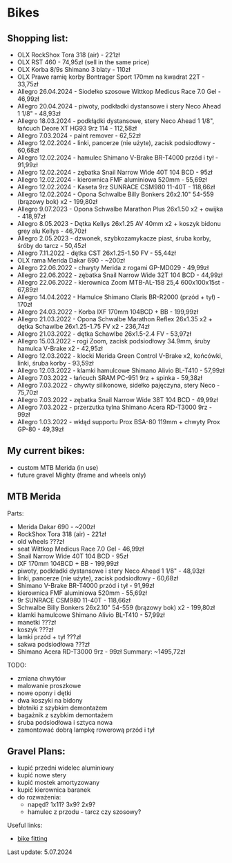 Bikes
=====

Shopping list:
--------------
- OLX RockShox Tora 318 (air) - 221zł
- OLX RST 460 - 74,95zł (sell in the same price)
- OLX Korba 8/9s Shimano 3 blaty - 110zł
- OLX Prawe ramię korby Bontrager Sport 170mm na kwadrat 22T - 33,75zł
- Allegro 26.04.2024 - Siodełko szosowe Wittkop Medicus Race 7.0 Gel - 46,99zł
- Allegro 20.04.2024 - piwoty, podkładki dystansowe i stery Neco Ahead 1 1/8" - 48,93zł
- Allegro 18.03.2024 - podkłądki dystansowe, stery Neco Ahead 1 1/8", łańcuch Deore XT HG93 9rz 114 - 112,58zł
- Allegro 7.03.2024 - paint remover - 62,52zł
- Allegro 12.02.2024 - linki, pancerze (nie użyte), zacisk podsiodłowy - 60,68zł
- Allegro 12.02.2024 - hamulec Shimano V-Brake BR-T4000 przód i tył - 91,99zł
- Allegro 12.02.2024 - zębatka Snail Narrow Wide 40T 104 BCD - 95zł
- Allegro 12.02.2024 - kierownica FMF aluminiowa 520mm - 55,69zł
- Allegro 12.02.2024 - Kaseta 9rz SUNRACE CSM980 11-40T - 118,66zł
- Allegro 12.02.2024 - Opona Schwalbe Billy Bonkers 26x2.10" 54-559 (brązowy bok) x2 - 199,80zł
- Allegro 9.07.2023 - Opona Schwalbe Marathon Plus 26x1.50 x2 + owijka - 418,97zł
- Allegro 8.05.2023 - Dętka Kellys 26x1.25 AV 40mm x2 + koszyk bidonu grey alu Kellys - 46,70zł
- Allegro 2.05.2023 - dzwonek, szybkozamykacze piast, śruba korby, śróby do tarcz - 50,45zł
- Allegro 7.11.2022 - dętka CST 26x1.25-1.50 FV - 55,44zł
- OLX rama Merida Dakar 690 - ~200zł
- Allegro 22.06.2022 - chwyty Merida z rogami GP-MD029 - 49,99zł
- Allegro 22.06.2022 - zębatka Snail Narrow Wide 32T 104 BCD - 44,99zł
- Allegro 22.06.2022 - kierownica Zoom MTB-AL-158 25,4 600x100x15st - 67,89zł
- Allegro 14.04.2022 - Hamulce Shimano Claris BR-R2000 (przód + tył) - 170zł
- Allegro 24.03.2022 - Korba IXF 170mm 104BCD + BB - 199,99zł
- Allegro 21.03.2022 - Opona Schwalbe Marathon Reflex 26x1.35 x2 + dętka Schawlbe 26x1.25-1.75 FV x2 - 236,74zł
- Allegro 21.03.2022 - dętka Schawlbe 26x1.5-2.4 FV - 53,97zł
- Allegro 15.03.2022 - rogi Zoom, zacisk podsiodłowy 34.9mm, śruby hamulca V-Brake x2 - 42,95zł
- Allegro 12.03.2022 - klocki Merida Green Control V-Brake x2, końcówki, linki, śruba korby - 93,59zł
- Allegro 12.03.2022 - klamki hamulcowe Shimano Alivio BL-T410 - 57,99zł
- Allegro 7.03.2022 - łańcuch SRAM PC-951 9rz + spinka - 59,38zł
- Allegro 7.03.2022 - chywty silikonowe, sidełko pajęczyna, stery Neco - 75,70zł
- Allegro 7.03.2022 - zębatka Snail Narrow Wide 38T 104 BCD - 49,99zł
- Allegro 7.03.2022 - przerzutka tylna Shimano Acera RD-T3000 9rz - 99zł
- Allegro 1.03.2022 - wkłąd supportu Prox BSA-80 119mm + chwyty Prox GP-80 - 49,39zł

My current bikes:
-----------------
- custom MTB Merida (in use)
- future gravel Mighty (frame and wheels only)

MTB Merida
----------
Parts:
- Merida Dakar 690 - ~200zł
- RockShox Tora 318 (air) - 221zł
- old wheels ???zł
- seat Wittkop Medicus Race 7.0 Gel - 46,99zł
- Snail Narrow Wide 40T 104 BCD - 95zł
- IXF 170mm 104BCD + BB - 199,99zł
- piwoty, podkładki dystansowe i stery Neco Ahead 1 1/8" - 48,93zł
- linki, pancerze (nie użyte), zacisk podsiodłowy - 60,68zł
- Shimano V-Brake BR-T4000 przód i tył - 91,99zł
- kierownica FMF aluminiowa 520mm - 55,69zł
- 9r SUNRACE CSM980 11-40T - 118,66zł
- Schwalbe Billy Bonkers 26x2.10" 54-559 (brązowy bok) x2 - 199,80zł
- klamki hamulcowe Shimano Alivio BL-T410 - 57,99zł
- manetki ???zł
- koszyk ???zł
- lamki przód + tył ???zł
- sakwa podsiodłowa  ???zł
- Shimano Acera RD-T3000 9rz - 99zł
Summary: ~1495,72zł

TODO:
- zmiana chwytów
- malowanie proszkowe
- nowe opony i dętki
- dwa koszyki na bidony
- błotniki z szybkim demontażem
- bagażnik z szybkim demontażem
- śruba podsiodłowa i sztyca nowa
- zamontować dobrą lampkę rowerową przód i tył

Gravel Plans:
-------------
- kupić przedni widelec aluminiowy
- kupić nowe stery
- kupić mostek amortyzowany
- kupić kierownica baranek
- do rozważenia:
  - napęd? 1x11? 3x9? 2x9?
  - hamulec z przodu - tarcz czy szosowy? 

Useful links:
- [bike fitting](https://www.youtube.com/watch?v=zMcUjud7tU8)


Last update: 5.07.2024
